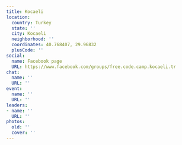 ```yaml
---
title: Kocaeli
location:
  country: Turkey
  state: ''
  city: Kocaeli
  neighborhood: ''
  coordinates: 40.768407, 29.96832
  plusCode: ''
social:
  name: Facebook page
  URL: https://www.facebook.com/groups/free.code.camp.kocaeli.tr
chat:
  name: ''
  URL: ''
event:
  name: ''
  URL: ''
leaders:
- name: ''
  URL: ''
photos:
  old: ''
  cover: ''
---
```

